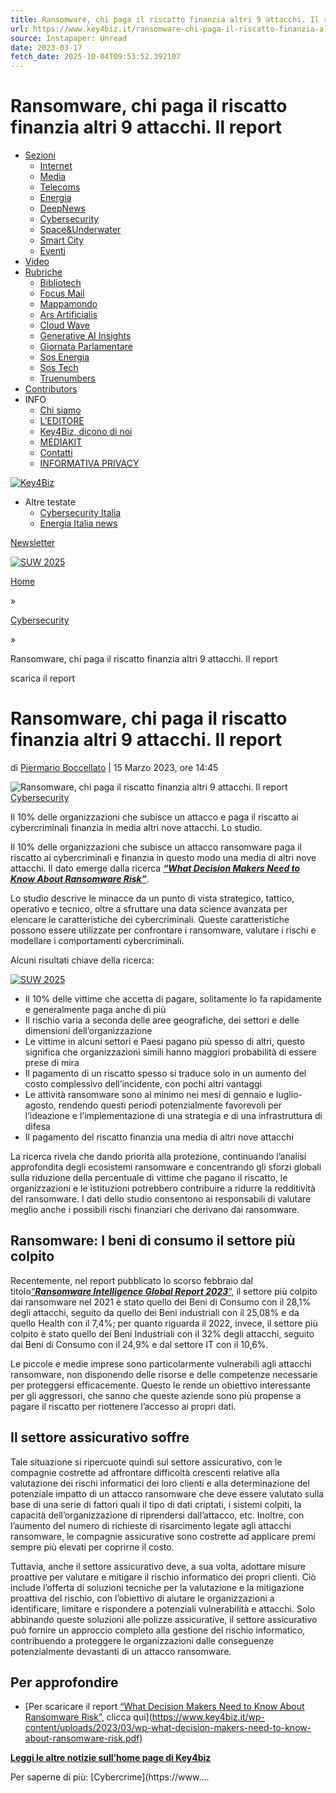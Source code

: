 ```yaml
---
title: Ransomware, chi paga il riscatto finanzia altri 9 attacchi. Il report
url: https://www.key4biz.it/ransomware-chi-paga-il-riscatto-finanzia-altri-9-attacchi-il-report/438783/
source: Instapaper: Unread
date: 2023-03-17
fetch_date: 2025-10-04T09:53:52.392107
---
```


# Ransomware, chi paga il riscatto finanzia altri 9 attacchi. Il report

* [Sezioni](/sezioni/)
  + [Internet](https://www.key4biz.it/category/internet/)
  + [Media](https://www.key4biz.it/category/media/)
  + [Telecoms](https://www.key4biz.it/category/telecoms/)
  + [Energia](https://www.key4biz.it/category/energia/)
  + [DeepNews](https://www.key4biz.it/category/deepnews/ "hotspot")
  + [Cybersecurity](https://www.key4biz.it/category/cybersecurity/)
  + [Space&Underwater](https://www.key4biz.it/category/spaceunderwater/ "spaceunderwater")
  + [Smart City](https://www.key4biz.it/category/smart-city/)
  + [Eventi](https://www.key4biz.it/category/eventi/)
* [Video](https://www.key4biz.it/category/video/)
* [Rubriche](/rubriche/)
  + [Bibliotech](https://www.key4biz.it/category/bibliotech/)
  + [Focus Mail](https://www.key4biz.it/category/focus-mail/)
  + [Mappamondo](https://www.key4biz.it/category/mappamondo/)
  + [Ars Artificialis](https://www.key4biz.it/category/internet/ars-artificialis/)
  + [Cloud Wave](https://www.key4biz.it/category/internet/cloud-wave/)
  + [Generative AI Insights](https://www.key4biz.it/category/internet/generative-ai-insights/)
  + [Giornata Parlamentare](https://www.key4biz.it/category/contributors/giornata-parlamentare/)
  + [Sos Energia](https://www.key4biz.it/category/energia/sos-energia/)
  + [Sos Tech](https://www.key4biz.it/category/telecoms/sos-tech/)
  + [Truenumbers](https://www.key4biz.it/category/internet/truenumbers/)
* [Contributors](https://www.key4biz.it/category/contributors/)
* INFO
  + [Chi siamo](https://www.key4biz.it/chi-siamo/)
  + [L’EDITORE](https://www.supercom.it/)
  + [Key4Biz, dicono di noi](https://www.key4biz.it/dicono-di-noi/)
  + [MEDIAKIT](https://www.key4biz.it/wp-content/uploads/2025/04/KEY4BIZ-mediakit_2025_web.pdf)
  + [Contatti](https://www.key4biz.it/contatti/)
  + [INFORMATIVA PRIVACY](https://www.key4biz.it/privacy/)

[![Key4Biz](https://www.key4biz.it/wp-content/themes/key4biz2019/img/key4biz-logo.png?v=1.2)](https://www.key4biz.it/)

* Altre testate
  + [Cybersecurity Italia](https://www.cybersecitalia.it/)
  + [Energia Italia news](https://energiaitalia.news/)

[Newsletter](/category/dailyletter/ "iscriviti alla newsletter")

[![SUW 2025](https://www.key4biz.it/wp-content/uploads/2025/07/ban-suw2025-728x90-1.png)](https://www.spaceandunderwater.events/ "SUW 2025")

[Home](https://www.key4biz.it/)

»

[Cybersecurity](https://www.key4biz.it/category/cybersecurity/)

»

Ransomware, chi paga il riscatto finanzia altri 9 attacchi. Il report

scarica il report

# Ransomware, chi paga il riscatto finanzia altri 9 attacchi. Il report

 di [Piermario Boccellato](https://www.key4biz.it/author/pieroboccellato/)
|
15 Marzo 2023, ore 14:45

![Ransomware, chi paga il riscatto finanzia altri 9 attacchi. Il report](https://www.key4biz.it/wp-content/uploads/2020/09/ransomware-480x240.jpg)
[Cybersecurity](https://www.key4biz.it/category/cybersecurity/ "Cybersecurity")

Il 10% delle organizzazioni che subisce un attacco e paga il riscatto ai cybercriminali finanzia in media altri nove attacchi. Lo studio.

Il 10% delle organizzazioni che subisce un attacco ransomware paga il riscatto ai cybercriminali e finanzia in questo modo una media di altri nove attacchi. Il dato emerge dalla ricerca ***[“What Decision Makers Need to Know About Ransomware Risk”](https://www.key4biz.it/wp-content/uploads/2023/03/wp-what-decision-makers-need-to-know-about-ransomware-risk.pdf)***.

Lo studio descrive le minacce da un punto di vista strategico, tattico, operativo e tecnico, oltre a sfruttare una data science avanzata per elencare le caratteristiche dei cybercriminali. Queste caratteristiche possono essere utilizzate per confrontare i ransomware, valutare i rischi e modellare i comportamenti cybercriminali.

Alcuni risultati chiave della ricerca:

[![SUW 2025](https://www.key4biz.it/wp-content/uploads/2025/06/ban-suw2025-300x250-1.jpg)](https://www.spaceandunderwater.events/ "RFW 2025")

* Il 10% delle vittime che accetta di pagare, solitamente lo fa rapidamente e generalmente paga anche di più
* Il rischio varia a seconda delle aree geografiche, dei settori e delle dimensioni dell’organizzazione
* Le vittime in alcuni settori e Paesi pagano più spesso di altri, questo significa che organizzazioni simili hanno maggiori probabilità di essere prese di mira
* Il pagamento di un riscatto spesso si traduce solo in un aumento del costo complessivo dell’incidente, con pochi altri vantaggi
* Le attività ransomware sono al minimo nei mesi di gennaio e luglio-agosto, rendendo questi periodi potenzialmente favorevoli per l’ideazione e l’implementazione di una strategia e di una infrastruttura di difesa
* Il pagamento del riscatto finanzia una media di altri nove attacchi

La ricerca rivela che dando priorità alla protezione, continuando l’analisi approfondita degli ecosistemi ransomware e concentrando gli sforzi globali sulla riduzione della percentuale di vittime che pagano il riscatto, le organizzazioni e le istituzioni potrebbero contribuire a ridurre la redditività del ransomware. I dati dello studio consentono ai responsabili di valutare meglio anche i possibili rischi finanziari che derivano dai ransomware.

## **Ransomware: I beni di consumo il settore più colpito**

Recentemente, nel report pubblicato lo scorso febbraio dal titolo[*“**Ransomware Intelligence Global Report 2023***“](https://www.key4biz.it/ransomware-il-60-delle-aziende-prese-di-mira-ha-meno-di-250-dipendenti-il-report/434337/), il settore più colpito dai ransomware nel 2021 è stato quello dei Beni di Consumo con il 28,1% degli attacchi, seguito da quello dei Beni industriali con il 25,08% e da quello Health con il 7,4%; per quanto riguarda il 2022, invece, il settore più colpito è stato quello dei Beni Industriali con il 32% degli attacchi, seguito dai Beni di Consumo con il 24,9% e dal settore IT con il 10,6%.

Le piccole e medie imprese sono particolarmente vulnerabili agli attacchi ransomware, non disponendo delle risorse e delle competenze necessarie per proteggersi efficacemente. Questo le rende un obiettivo interessante per gli aggressori, che sanno che queste aziende sono più propense a pagare il riscatto per riottenere l’accesso ai propri dati.

## **Il settore assicurativo soffre**

Tale situazione si ripercuote quindi sul settore assicurativo, con le compagnie costrette ad affrontare difficoltà crescenti relative alla valutazione dei rischi informatici dei loro clienti e alla determinazione del potenziale impatto di un attacco ransomware che deve essere valutato sulla base di una serie di fattori quali il tipo di dati criptati, i sistemi colpiti, la capacità dell’organizzazione di riprendersi dall’attacco, etc. Inoltre, con l’aumento del numero di richieste di risarcimento legate agli attacchi ransomware, le compagnie assicurative sono costrette ad applicare premi sempre più elevati per coprirne il costo.

Tuttavia, anche il settore assicurativo deve, a sua volta, adottare misure proattive per valutare e mitigare il rischio informatico dei propri clienti. Ciò include l’offerta di soluzioni tecniche per la valutazione e la mitigazione proattiva del rischio, con l’obiettivo di aiutare le organizzazioni a identificare, limitare e rispondere a potenziali vulnerabilità e attacchi. Solo abbinando queste soluzioni alle polizze assicurative, il settore assicurativo può fornire un approccio completo alla gestione del rischio informatico, contribuendo a proteggere le organizzazioni dalle conseguenze potenzialmente devastanti di un attacco ransomware.

## **Per approfondire**

* [Per scaricare il report [“What Decision Makers Need to Know About Ransomware Risk”,](https://www.key4biz.it/wp-content/uploads/2023/03/wp-what-decision-makers-need-to-know-about-ransomware-risk.pdf) clicca qui](https://www.key4biz.it/wp-content/uploads/2023/03/wp-what-decision-makers-need-to-know-about-ransomware-risk.pdf)

**[Leggi le altre notizie sull’home page di Key4biz](https://www.key4biz.it)**

Per saperne di più:
[Cybercrime](https://www....